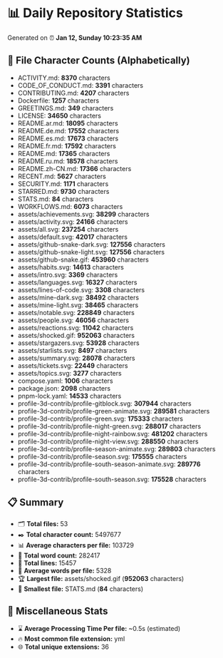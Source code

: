 # 📊 Daily Repository Statistics
Generated on ⏰ **Jan 12, Sunday 10:23:35 AM**

## 📂 File Character Counts (Alphabetically)
- ACTIVITY.md: **8370** characters
- CODE_OF_CONDUCT.md: **3391** characters
- CONTRIBUTING.md: **4207** characters
- Dockerfile: **1257** characters
- GREETINGS.md: **349** characters
- LICENSE: **34650** characters
- README.ar.md: **18095** characters
- README.de.md: **17552** characters
- README.es.md: **17673** characters
- README.fr.md: **17592** characters
- README.md: **17365** characters
- README.ru.md: **18578** characters
- README.zh-CN.md: **17366** characters
- RECENT.md: **5627** characters
- SECURITY.md: **1171** characters
- STARRED.md: **9730** characters
- STATS.md: **84** characters
- WORKFLOWS.md: **6073** characters
- assets/achievements.svg: **38299** characters
- assets/activity.svg: **24166** characters
- assets/all.svg: **237254** characters
- assets/default.svg: **42017** characters
- assets/github-snake-dark.svg: **127556** characters
- assets/github-snake-light.svg: **127556** characters
- assets/github-snake.gif: **453960** characters
- assets/habits.svg: **14613** characters
- assets/intro.svg: **3369** characters
- assets/languages.svg: **16327** characters
- assets/lines-of-code.svg: **3308** characters
- assets/mine-dark.svg: **38492** characters
- assets/mine-light.svg: **38465** characters
- assets/notable.svg: **228849** characters
- assets/people.svg: **46056** characters
- assets/reactions.svg: **11042** characters
- assets/shocked.gif: **952063** characters
- assets/stargazers.svg: **53928** characters
- assets/starlists.svg: **8497** characters
- assets/summary.svg: **28078** characters
- assets/tickets.svg: **22449** characters
- assets/topics.svg: **3277** characters
- compose.yaml: **1006** characters
- package.json: **2098** characters
- pnpm-lock.yaml: **14533** characters
- profile-3d-contrib/profile-gitblock.svg: **307944** characters
- profile-3d-contrib/profile-green-animate.svg: **289581** characters
- profile-3d-contrib/profile-green.svg: **175333** characters
- profile-3d-contrib/profile-night-green.svg: **288017** characters
- profile-3d-contrib/profile-night-rainbow.svg: **481202** characters
- profile-3d-contrib/profile-night-view.svg: **288550** characters
- profile-3d-contrib/profile-season-animate.svg: **289803** characters
- profile-3d-contrib/profile-season.svg: **175555** characters
- profile-3d-contrib/profile-south-season-animate.svg: **289776** characters
- profile-3d-contrib/profile-south-season.svg: **175528** characters

## 📋 Summary
- 🗂️ **Total files:** 53
- ✒️ **Total character count:** 5497677
- 📊 **Average characters per file:** 103729
- 📝 **Total word count:** 282417
- 🧾 **Total lines:** 15457
- 📐 **Average words per file:** 5328
- 🏆 **Largest file:** assets/shocked.gif (**952063** characters)
- 🥉 **Smallest file:** STATS.md (**84** characters)

## 🌟 Miscellaneous Stats
- ⌛ **Average Processing Time Per file:** ~0.5s (estimated)
- 🔥 **Most common file extension:** yml
- 🌐 **Total unique extensions:** 36
